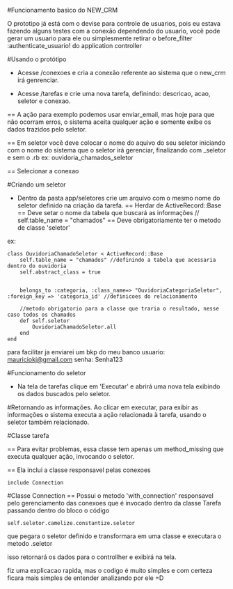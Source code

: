 #Funcionamento basico do NEW_CRM

O prototipo já está com o devise para controle de usuarios, pois eu estava fazendo alguns testes com a conexão dependendo do usuario, você pode gerar um usuario para ele ou simplesmente retirar o before_filter :authenticate_usuario! do application controller

#Usando o protótipo

* Acesse /conexoes e cria a conexão referente ao sistema que o new_crm irá genrenciar.

* Acesse /tarefas e crie uma nova tarefa, definindo: descricao, acao, seletor e conexao.

== A ação para exemplo podemos usar enviar_email, mas hoje para que não ocorram erros, o sistema aceita qualquer ação e somente exibe os dados trazidos pelo seletor.

== Em seletor você deve colocar o nome do aquivo do seu seletor iniciando com o nome do sistema que o seletor irá gerenciar, finalizando com _seletor e sem o .rb ex:
	ouvidoria_chamados_seletor

== Selecionar a conexao

#Criando um seletor

* Dentro da pasta app/seletores crie um arquivo com o mesmo nome do seletor definido na criação da tarefa.
== Herdar de ActiveRecord::Base
== Deve setar o nome da tabela que buscará as informações // self.table_name = "chamados"
== Deve obrigatoriamente ter o metodo de classe 'seletor'

ex:

```console
class OuvidoriaChamadoSeletor < ActiveRecord::Base
	self.table_name = "chamados" //definindo a tabela que acessaria dentro do ouvidoria
	self.abstract_class = true
	

	belongs_to :categoria, :class_name=> "OuvidoriaCategoriaSeletor", :foreign_key => 'categoria_id' //definicoes do relacionamento

	//metodo obrigatorio para a classe que traria o resultado, nesse caso todos os chamados
	def self.seletor 
		OuvidoriaChamadoSeletor.all
	end
end
```

para facilitar ja enviarei um bkp do meu banco
usuario: mauriciokj@gmail.com senha: Senha123


#Funcionamento do seletor

* Na tela de tarefas clique em 'Executar' e abrirá uma nova tela exibindo os dados buscados pelo seletor.

#Retornando as informações.
Ao clicar em executar, para exibir as informações o sistema executa a ação relacionada à tarefa, usando o seletor também relacionado.

#Classe tarefa

== Para evitar problemas, essa classe tem apenas um method_missing que executa qualquer ação, invocando o seletor.

== Ela inclui a classe responsavel pelas conexoes
```console	
include Connection
```

#Classe Connection
== Possui o metodo 'with_connection' responsavel pelo gerenciamento das conexoes que é invocado dentro da classe Tarefa passando dentro do bloco o código

```console	
self.seletor.camelize.constantize.seletor
```
que pegara o seletor definido e transformara em uma classe e executara o metodo .seletor

isso retornará os dados para o controllher e exibirá na tela.



fiz uma explicacao rapida, mas o codigo é muito simples e com certeza ficara mais simples de entender analizando por ele =D



















